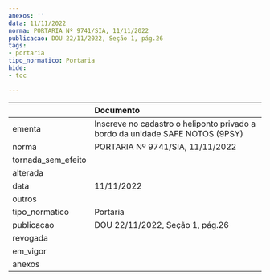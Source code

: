 ```yaml
---
anexos: ''
data: 11/11/2022
norma: PORTARIA Nº 9741/SIA, 11/11/2022
publicacao: DOU 22/11/2022, Seção 1, pág.26
tags:
- portaria
tipo_normatico: Portaria
hide: 
- toc 
 
---
```


|                    | Documento                                                                     |
|:-------------------|:------------------------------------------------------------------------------|
| ementa             | Inscreve no cadastro o heliponto privado a bordo da unidade SAFE NOTOS (9PSY) |
| norma              | PORTARIA Nº 9741/SIA, 11/11/2022                                              |
| tornada_sem_efeito |                                                                               |
| alterada           |                                                                               |
| data               | 11/11/2022                                                                    |
| outros             |                                                                               |
| tipo_normatico     | Portaria                                                                      |
| publicacao         | DOU 22/11/2022, Seção 1, pág.26                                               |
| revogada           |                                                                               |
| em_vigor           |                                                                               |
| anexos             |                                                                               |